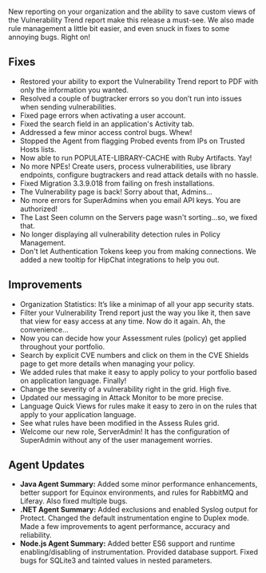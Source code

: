 <!--
title: "Contrast 3.3.9 - April 2017"
description: "Contrast 3.3.9 April 2017"
tags: "3.3.9 April Release Notes"
-->

New reporting on your organization and the ability to save custom views of the Vulnerability Trend report make this release a must-see. We also made rule management a little bit easier, and even snuck in fixes to some annoying bugs. Right on!

## Fixes
* Restored your ability to export the Vulnerability Trend report to PDF with only the information you wanted.
* Resolved a couple of bugtracker errors so you don’t run into issues when sending vulnerabilities.
* Fixed page errors when activating a user account. 
* Fixed the search field in an application's Activity tab.
* Addressed a few minor access control bugs. Whew!
* Stopped the Agent from flagging Probed events from IPs on Trusted Hosts lists.
* Now able to run POPULATE-LIBRARY-CACHE with Ruby Artifacts. Yay!
* No more NPEs! Create users, process vulnerabilities, use library endpoints, configure bugtrackers and read attack details with no hassle. 
* Fixed Migration 3.3.9.018 from failing on fresh installations. 
* The Vulnerability page is back! Sorry about that, Admins...
* No more errors for SuperAdmins when you email API keys. You are authorized!
* The Last Seen column on the Servers page wasn't sorting...so, we fixed that.
* No longer displaying all vulnerability detection rules in Policy Management.
* Don't let Authentication Tokens keep you from making connections. We added a new tooltip for HipChat integrations to help you out.

## Improvements 
* Organization Statistics: It’s like a minimap of all your app security stats.
* Filter your Vulnerability Trend report just the way you like it, then save that view for easy access at any time. Now do it again. Ah, the convenience...
* Now you can decide how your Assessment rules (policy) get applied throughout your portfolio.
* Search by explicit CVE numbers and click on them in the CVE Shields page to get more details when managing your policy.
* We added rules that make it easy to apply policy to your portfolio based on application language. Finally! 
* Change the severity of a vulnerability right in the grid. High five.
* Updated our messaging in Attack Monitor to be more precise.
* Language Quick Views for rules make it easy to zero in on the rules that apply to your application language.
* See what rules have been modified in the Assess Rules grid. 
* Welcome our new role, ServerAdmin! It has the configuration of SuperAdmin without any of the user management worries.

## Agent Updates
* **Java Agent Summary:** Added some minor performance enhancements, better support for Equinox environments, and rules for RabbitMQ and Liferay. Also fixed multiple bugs.
* **.NET Agent Summary:** Added exclusions and enabled Syslog output for Protect. Changed the default instrumentation engine to Duplex mode. Made a few improvements to agent performance, accuracy and reliability.
* **Node.js Agent Summary:** Added better ES6 support and runtime enabling/disabling of instrumentation. Provided database support. Fixed bugs for SQLite3 and tainted values in nested parameters.



